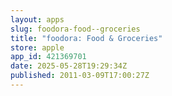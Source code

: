 ```yaml
---
layout: apps
slug: foodora-food--groceries
title: "foodora: Food & Groceries"
store: apple
app_id: 421369701
date: 2025-05-28T19:29:34Z
published: 2011-03-09T17:00:27Z
---
```

